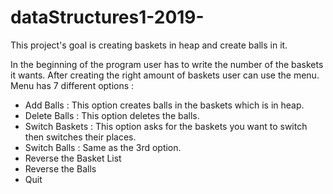 # dataStructures1-2019-

This project's goal is creating baskets in heap and create balls in it.

In the beginning of the program user has to write the number of the baskets it wants. After creating the right amount of baskets user can use the menu. Menu has 7 different options  :
 - Add Balls : This option creates balls in the baskets which is in heap.
 - Delete Balls : This option deletes the balls.
 - Switch Baskets : This option asks for the baskets you want to switch then switches their places.
 - Switch Balls : Same as the 3rd option.
 - Reverse the Basket List
 - Reverse the Balls
 - Quit

